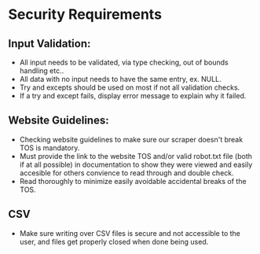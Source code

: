 # Security Requirements
## Input Validation:
- All input needs to be validated, via type checking, out of bounds handling etc..
- All data with no input needs to have the same entry, ex. NULL.
- Try and excepts should be used on most if not all validation checks.
- If a try and except fails, display error message to explain why it failed.

## Website Guidelines:
- Checking website guidelines to make sure our scraper doesn't break TOS is mandatory.
- Must provide the link to the website TOS and/or valid robot.txt file (both if at all possible) in documentation to show they were viewed and easily accesible for others convience to read through and double check.
- Read thoroughly to minimize easily avoidable accidental breaks of the TOS.

## CSV
- Make sure writing over CSV files is secure and not accessible to the user, and files get properly closed when done being used.
